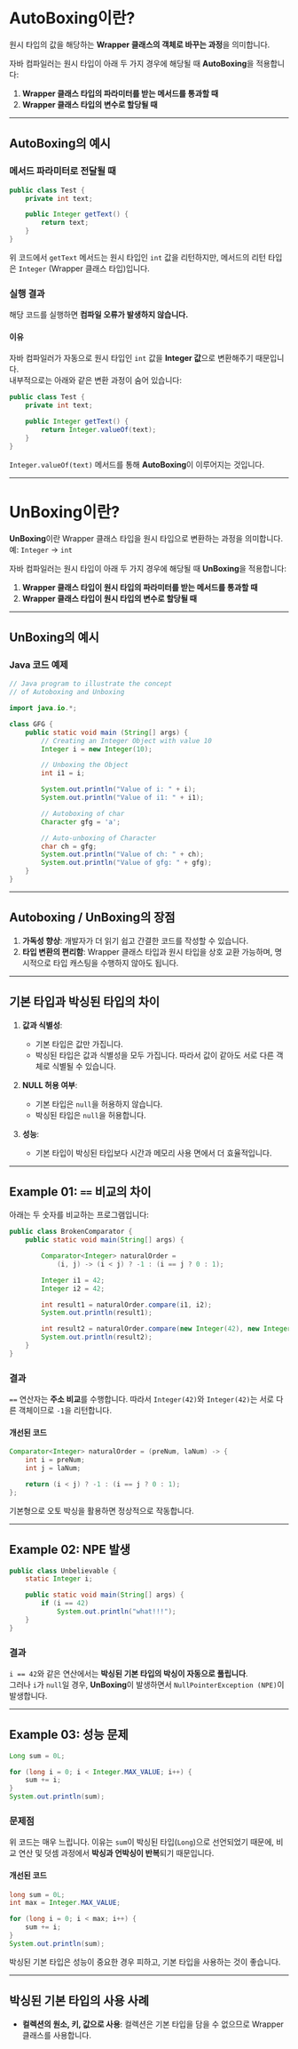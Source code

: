 # AutoBoxing이란?

원시 타입의 값을 해당하는 **Wrapper 클래스의 객체로 바꾸는 과정**을 의미합니다.

자바 컴파일러는 원시 타입이 아래 두 가지 경우에 해당될 때 **AutoBoxing**을 적용합니다:

1. **Wrapper 클래스 타입의 파라미터를 받는 메서드를 통과할 때**
2. **Wrapper 클래스 타입의 변수로 할당될 때**

---

## AutoBoxing의 예시

### 메서드 파라미터로 전달될 때

```java
public class Test {
    private int text;

    public Integer getText() {
        return text;
    }
}
```

위 코드에서 `getText` 메서드는 원시 타입인 `int` 값을 리턴하지만, 메서드의 리턴 타입은 `Integer` (Wrapper 클래스 타입)입니다.

### 실행 결과

해당 코드를 실행하면 **컴파일 오류가 발생하지 않습니다.**

#### 이유

자바 컴파일러가 자동으로 원시 타입인 `int` 값을 **Integer 값**으로 변환해주기 때문입니다.  
내부적으로는 아래와 같은 변환 과정이 숨어 있습니다:

```java
public class Test {
    private int text;

    public Integer getText() {
        return Integer.valueOf(text);
    }
}
```

`Integer.valueOf(text)` 메서드를 통해 **AutoBoxing**이 이루어지는 것입니다.

---

# UnBoxing이란?

**UnBoxing**이란 Wrapper 클래스 타입을 원시 타입으로 변환하는 과정을 의미합니다. 예: `Integer` → `int`

자바 컴파일러는 원시 타입이 아래 두 가지 경우에 해당될 때 **UnBoxing**을 적용합니다:

1. **Wrapper 클래스 타입이 원시 타입의 파라미터를 받는 메서드를 통과할 때**
2. **Wrapper 클래스 타입이 원시 타입의 변수로 할당될 때**

---

## UnBoxing의 예시

### Java 코드 예제

```java
// Java program to illustrate the concept
// of Autoboxing and Unboxing

import java.io.*;

class GFG {
    public static void main (String[] args) {
        // Creating an Integer Object with value 10
        Integer i = new Integer(10);

        // Unboxing the Object
        int i1 = i;

        System.out.println("Value of i: " + i);
        System.out.println("Value of i1: " + i1);

        // Autoboxing of char
        Character gfg = 'a';

        // Auto-unboxing of Character
        char ch = gfg;
        System.out.println("Value of ch: " + ch);
        System.out.println("Value of gfg: " + gfg);
    }
}
```

---

## Autoboxing / UnBoxing의 장점

1. **가독성 향상**: 개발자가 더 읽기 쉽고 간결한 코드를 작성할 수 있습니다.
2. **타입 변환의 편리함**: Wrapper 클래스 타입과 원시 타입을 상호 교환 가능하며, 명시적으로 타입 캐스팅을 수행하지 않아도 됩니다.

---

## 기본 타입과 박싱된 타입의 차이

1. **값과 식별성**:
   - 기본 타입은 값만 가집니다.
   - 박싱된 타입은 값과 식별성을 모두 가집니다. 따라서 값이 같아도 서로 다른 객체로 식별될 수 있습니다.

2. **NULL 허용 여부**:
   - 기본 타입은 `null`을 허용하지 않습니다.
   - 박싱된 타입은 `null`을 허용합니다.

3. **성능**:
   - 기본 타입이 박싱된 타입보다 시간과 메모리 사용 면에서 더 효율적입니다.

---

## Example 01: `==` 비교의 차이

아래는 두 숫자를 비교하는 프로그램입니다:

```java
public class BrokenComparator {
    public static void main(String[] args) {

        Comparator<Integer> naturalOrder =
            (i, j) -> (i < j) ? -1 : (i == j ? 0 : 1);

        Integer i1 = 42;
        Integer i2 = 42;

        int result1 = naturalOrder.compare(i1, i2);
        System.out.println(result1);

        int result2 = naturalOrder.compare(new Integer(42), new Integer(42));
        System.out.println(result2);
    }
}
```

### 결과

`==` 연산자는 **주소 비교**를 수행합니다. 따라서 `Integer(42)`와 `Integer(42)`는 서로 다른 객체이므로 `-1`을 리턴합니다.

#### 개선된 코드

```java
Comparator<Integer> naturalOrder = (preNum, laNum) -> {
    int i = preNum;
    int j = laNum;

    return (i < j) ? -1 : (i == j ? 0 : 1);
};
```

기본형으로 오토 박싱을 활용하면 정상적으로 작동합니다.

---

## Example 02: NPE 발생

```java
public class Unbelievable {
    static Integer i;

    public static void main(String[] args) {
        if (i == 42)
            System.out.println("what!!!");
    }
}
```

### 결과

`i == 42`와 같은 연산에서는 **박싱된 기본 타입의 박싱이 자동으로 풀립니다**.  
그러나 `i`가 `null`일 경우, **UnBoxing**이 발생하면서 `NullPointerException (NPE)`이 발생합니다.

---

## Example 03: 성능 문제

```java
Long sum = 0L;

for (long i = 0; i < Integer.MAX_VALUE; i++) {
    sum += i;
}
System.out.println(sum);
```

### 문제점

위 코드는 매우 느립니다. 이유는 `sum`이 박싱된 타입(`Long`)으로 선언되었기 때문에, 비교 연산 및 덧셈 과정에서 **박싱과 언박싱이 반복**되기 때문입니다.

#### 개선된 코드

```java
long sum = 0L;
int max = Integer.MAX_VALUE;

for (long i = 0; i < max; i++) {
    sum += i;
}
System.out.println(sum);
```

박싱된 기본 타입은 성능이 중요한 경우 피하고, 기본 타입을 사용하는 것이 좋습니다.

---

## 박싱된 기본 타입의 사용 사례

- **컬렉션의 원소, 키, 값으로 사용**: 컬렉션은 기본 타입을 담을 수 없으므로 Wrapper 클래스를 사용합니다.


